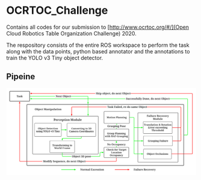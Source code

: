 # OCRTOC_Challenge
Contains all codes for our submission to [http://www.ocrtoc.org/#/](Open Cloud Robotics Table Organization Challenge) 2020.

The respository consists of the entire ROS workspace to perform the task along with the data points, python based annotator and the annotations to train the YOLO v3 Tiny object detector.

## Pipeine
<img src="Images/ocrtoc_block_diagram_enlongated_1.png">

<!-- ## Folder Structure
<ol>
	<li><b>YOLO</b> - Contains manually collected and annotated data points to train YOLO object detector. This folder also stores the python based annotator as well.</li>
	<li><b>orctoc_ws</b> - This folder contains the entire ROS workspace for the challenge</li> -->